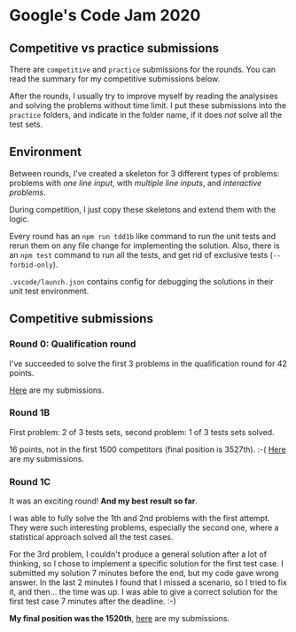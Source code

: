 # Google's Code Jam 2020
## Competitive vs practice submissions
There are `competitive` and `practice` submissions for the rounds. You can read the summary for my competitive submissions below.

After the rounds, I usually try to improve myself by reading the analysises and solving the problems without time limit. I put these submissions into the `practice` folders, and indicate in the folder name, if it does *not* solve all the test sets.

## Environment
Between rounds, I've created a skeleton for 3 different types of problems: problems with *one line input*, with *multiple line inputs*, and *interactive problems*.

During competition, I just copy these skeletons and extend them with the logic.

Every round has an `npm run tdd1b` like command to run the unit tests and rerun them on any file change for implementing the solution. Also, there is an `npm test` command to run all the tests, and get rid of exclusive tests (`--forbid-only`).

`.vscode/launch.json` contains config for debugging the solutions in their unit test environment.

## Competitive submissions
### Round 0: Qualification round
I've succeeded to solve the first 3 problems in the qualification round for 42 points.

[Here](https://codingcompetitions.withgoogle.com/codejam/submissions/000000000019fd27/Z2VyZ29vbw) are my submissions.

### Round 1B
First problem: 2 of 3 tests sets,
second problem: 1 of 3 tests sets solved.

16 points, not in the first 1500 competitors (final position is 3527th). :-( [Here](https://codingcompetitions.withgoogle.com/codejam/submissions/000000000019fef2/Z2VyZ29vbw) are my submissions.

### Round 1C
It was an exciting round! **And my best result so far**.

I was able to fully solve the 1th and 2nd problems with the first attempt. They were such interesting problems, especially the second one, where a statistical approach solved all the test cases.

For the 3rd problem, I couldn't produce a general solution after a lot of thinking, so I chose to implement a specific solution for the first test case. I submitted my solution 7 minutes before the end, but my code gave wrong answer. In the last 2 minutes I found that I missed a scenario, so I tried to fix it, and then... the time was up. I was able to give a correct solution for the first test case 7 minutes after the deadline. :-)

**My final position was the 1520th**, [here](https://codingcompetitions.withgoogle.com/codejam/submissions/000000000019fef4/Z2VyZ29vbw) are my submissions.